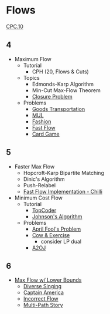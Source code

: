 # Flows

[CPC.10](https://github.com/SuprDewd/T-414-AFLV/tree/master/10_graphs_3_network_flow)

## 4
  * Maximum Flow
  	* Tutorial
	  * CPH (20, Flows & Cuts)
	* Topics
	  * Edmonds-Karp Algorithm
	  * Min-Cut Max-Flow Theorem
	  * [Closure Problem](https://en.wikipedia.org/wiki/Closure_problem)
	* Problems
	  * [Goods Transportation](http://codeforces.com/problemset/problem/724/E) [](52)
	  * [MUL](http://arc085.contest.atcoder.jp/tasks/arc085_c) [](67)
      * [Fashion](https://csacademy.com/contest/rmi-2017-day-1/task/fashion/statement/) [](95)
	  * [Fast Flow](http://www.spoj.com/problems/FASTFLOW/) [](107)
	  * [Card Game](http://codeforces.com/problemset/problem/808/F) [](135)

## 5
  * Faster Max Flow
	* Hopcroft-Karp Bipartite Matching
	* Dinic's Algorithm
	* Push-Relabel
    * [Fast Flow Implementation - Chilli](https://codeforces.com/blog/entry/66006)
  * Minimum Cost Flow
	* Tutorial
	  * [TopCoder](https://www.topcoder.com/community/data-science/data-science-tutorials/minimum-cost-flow-part-two-algorithms/)
	  * [Johnson's Algorithm](https://en.wikipedia.org/wiki/Johnson%27s_algorithm)
	* Problems
	  * [April Fool's Problem](http://codeforces.com/contest/802/problem/N)
	  * [Cow & Exercise](https://codeforces.com/contest/1307/problem/G)
	  	* consider LP dual
	  * [A2OJ](https://a2oj.com/category?ID=662)

## 6
  * [Max Flow w/ Lower Bounds](https://pdfs.semanticscholar.org/03a2/785783f43202925da70ae842eeda9cebd77e.pdf)
  	* [Diverse Singing](https://codeforces.com/group/ZFgXbZSjvp/contest/274398/problem/C)
	* [Captain America](https://codeforces.com/contest/704/problem/D)
	* [Incorrect Flow](https://codeforces.com/contest/708/problem/D)
	* [Multi-Path Story](https://atcoder.jp/contests/jag2013summer-day4/tasks/icpc2013summer_day4_i)
        
